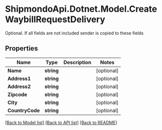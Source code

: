 # ShipmondoApi.Dotnet.Model.CreateWaybillRequestDelivery
Optional. If all fields are not included sender is copied to these fields

## Properties

Name | Type | Description | Notes
------------ | ------------- | ------------- | -------------
**Name** | **string** |  | [optional] 
**Address1** | **string** |  | [optional] 
**Address2** | **string** |  | [optional] 
**Zipcode** | **string** |  | [optional] 
**City** | **string** |  | [optional] 
**CountryCode** | **string** |  | [optional] 

[[Back to Model list]](../README.md#documentation-for-models) [[Back to API list]](../README.md#documentation-for-api-endpoints) [[Back to README]](../README.md)

